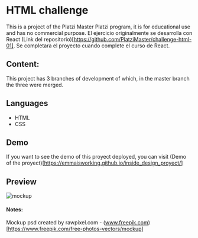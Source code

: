# HTML challenge
This is a project of the Platzi Master Platzi program, it is for educational use and has no commercial purpose.
El ejercicio originalmente se desarrolla con React (Link del repositorio)[https://github.com/PlatziMaster/challenge-html-01]. Se completara el proyecto cuando complete el curso de React.

## Content:
This project has 3 branches of development of which, in the master branch the three were merged.

## Languages
- HTML
- CSS

## Demo
If you want to see the demo of this proyect deployed, you can visit (Demo of the proyect)[https://emmaisworking.github.io/inside_design_proyect/]

## Preview
![mockup](https://github.com/EmmaIsWorking/inside_design_proyect/blob/master/resources/img/mockup.jpg)

#### Notes:
Mockup psd created by rawpixel.com - (www.freepik.com)[https://www.freepik.com/free-photos-vectors/mockup]
